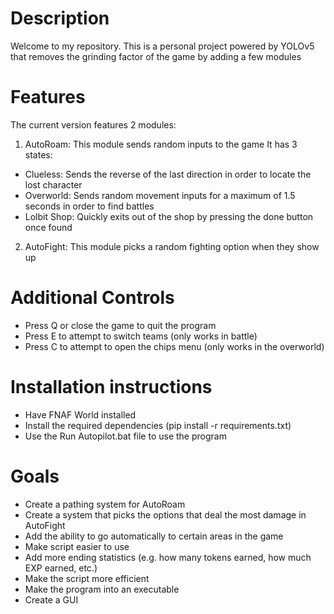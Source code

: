 # Description
Welcome to my repository. This is a personal project powered by YOLOv5 that removes the grinding factor of the game by adding a few modules

# Features
The current version features 2 modules:

1) AutoRoam: This module sends random inputs to the game
It has 3 states:
- Clueless: Sends the reverse of the last direction in order to locate the lost character
- Overworld: Sends random movement inputs for a maximum of 1.5 seconds in order to find battles
- Lolbit Shop: Quickly exits out of the shop by pressing the done button once found

2) AutoFight: This module picks a random fighting option when they show up

# Additional Controls
- Press Q or close the game to quit the program
- Press E to attempt to switch teams (only works in battle)
- Press C to attempt to open the chips menu (only works in the overworld)

# Installation instructions
- Have FNAF World installed
- Install the required dependencies (pip install -r requirements.txt)
- Use the Run Autopilot.bat file to use the program

# Goals
- Create a pathing system for AutoRoam
- Create a system that picks the options that deal the most damage in AutoFight
- Add the ability to go automatically to certain areas in the game
- Make script easier to use
- Add more ending statistics (e.g. how many tokens earned, how much EXP earned, etc.)
- Make the script more efficient
- Make the program into an executable
- Create a GUI
